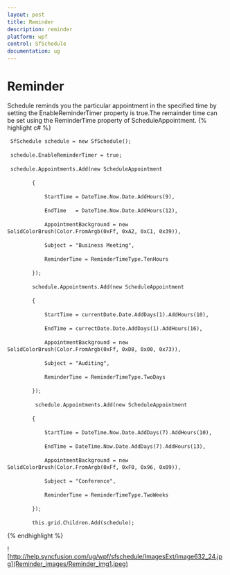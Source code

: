```yaml
---
layout: post
title: Reminder
description: reminder
platform: wpf
control: SfSchedule
documentation: ug
---
```


# Reminder

Schedule reminds you the particular appointment in the specified time by setting the EnableReminderTimer property is true.The remainder time can be set using the ReminderTime property of ScheduleAppointment.
{% highlight c# %}




     SfSchedule schedule = new SfSchedule();

     schedule.EnableReminderTimer = true;

     schedule.Appointments.Add(new ScheduleAppointment

            {

                StartTime = DateTime.Now.Date.AddHours(9),

                EndTime   = DateTime.Now.Date.AddHours(12),

                AppointmentBackground = new SolidColorBrush(Color.FromArgb(0xFf, 0xA2, 0xC1, 0x39)),

                Subject = "Business Meeting",

                ReminderTime = ReminderTimeType.TenHours

            });

            schedule.Appointments.Add(new ScheduleAppointment

            {

                StartTime = currentDate.Date.AddDays(1).AddHours(10),

                EndTime = currectDate.Date.AddDays(1).AddHours(16),

                AppointmentBackground = new SolidColorBrush(Color.FromArgb(0xFf, 0xD8, 0x00, 0x73)),

                Subject = "Auditing",

                ReminderTime = ReminderTimeType.TwoDays

            });

             schedule.Appointments.Add(new ScheduleAppointment

            {

                StartTime = DateTime.Now.Date.AddDays(7).AddHours(10),

                EndTime = DateTime.Now.Date.AddDays(7).AddHours(13),

                AppointmentBackground = new SolidColorBrush(Color.FromArgb(0xFf, 0xF0, 0x96, 0x09)),

                Subject = "Conference",

                ReminderTime = ReminderTimeType.TwoWeeks

            });

            this.grid.Children.Add(schedule);


{% endhighlight %}


![http://help.syncfusion.com/ug/wpf/sfschedule/ImagesExt/image632_24.jpg](Reminder_images/Reminder_img1.jpeg)





